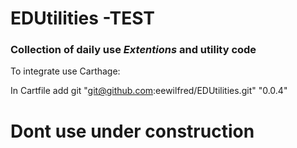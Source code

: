 # EDUtilities -TEST

### Collection of daily use *Extentions* and utility code

To integrate use Carthage:

In Cartfile add
git "git@github.com:eewilfred/EDUtilities.git" "0.0.4"


# Dont use under construction
